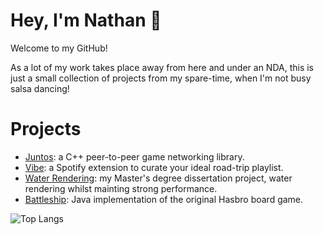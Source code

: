 # Hey, I'm Nathan 👋

Welcome to my GitHub! 

As a lot of my work takes place away from here and under an NDA, this is just a small collection of projects from my spare-time, when I'm not busy salsa dancing!


# Projects

 - [Juntos](https://github.com/nmstory/juntos): a C++ peer-to-peer game networking library.
 - [Vibe](https://github.com/nmstory/vibe): a Spotify extension to curate your ideal road-trip playlist.
 - [Water Rendering](https://github.com/nmstory/Water-Dissertation-Project): my Master's degree dissertation project, water rendering whilst mainting strong performance.
 - [Battleship](https://github.com/nmstory/Battleship): Java implementation of the original Hasbro board game.


![Top Langs](https://github-readme-stats.vercel.app/api/top-langs/?username=nmstory&layout=compact&theme=dark)
